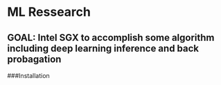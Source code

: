 # ML Ressearch

## GOAL: Intel SGX to accomplish some algorithm including deep learning inference and back probagation

###Installation

